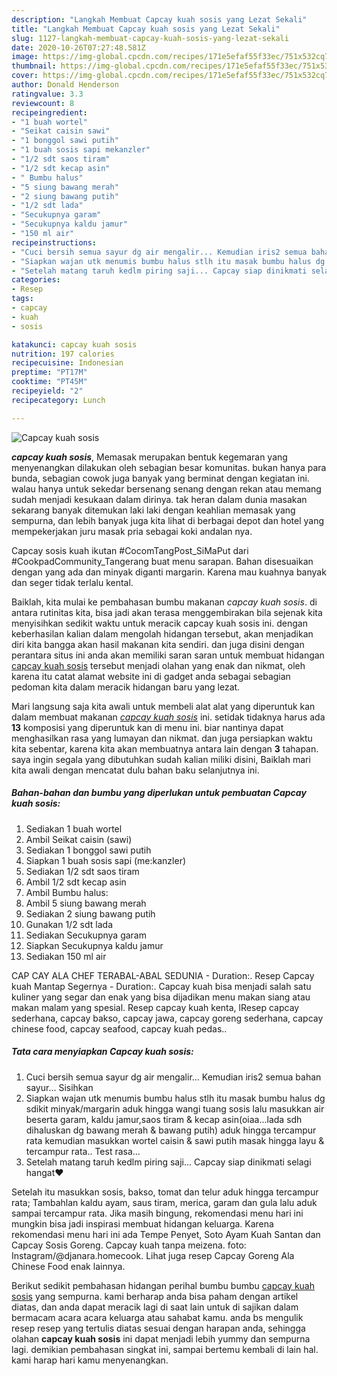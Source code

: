 ```yaml
---
description: "Langkah Membuat Capcay kuah sosis yang Lezat Sekali"
title: "Langkah Membuat Capcay kuah sosis yang Lezat Sekali"
slug: 1127-langkah-membuat-capcay-kuah-sosis-yang-lezat-sekali
date: 2020-10-26T07:27:48.581Z
image: https://img-global.cpcdn.com/recipes/171e5efaf55f33ec/751x532cq70/capcay-kuah-sosis-foto-resep-utama.jpg
thumbnail: https://img-global.cpcdn.com/recipes/171e5efaf55f33ec/751x532cq70/capcay-kuah-sosis-foto-resep-utama.jpg
cover: https://img-global.cpcdn.com/recipes/171e5efaf55f33ec/751x532cq70/capcay-kuah-sosis-foto-resep-utama.jpg
author: Donald Henderson
ratingvalue: 3.3
reviewcount: 8
recipeingredient:
- "1 buah wortel"
- "Seikat caisin sawi"
- "1 bonggol sawi putih"
- "1 buah sosis sapi mekanzler"
- "1/2 sdt saos tiram"
- "1/2 sdt kecap asin"
- " Bumbu halus"
- "5 siung bawang merah"
- "2 siung bawang putih"
- "1/2 sdt lada"
- "Secukupnya garam"
- "Secukupnya kaldu jamur"
- "150 ml air"
recipeinstructions:
- "Cuci bersih semua sayur dg air mengalir... Kemudian iris2 semua bahan sayur... Sisihkan"
- "Siapkan wajan utk menumis bumbu halus stlh itu masak bumbu halus dg sdikit minyak/margarin aduk hingga wangi tuang sosis lalu masukkan air beserta garam, kaldu jamur,saos tiram &amp; kecap asin(oiaa...lada sdh dihaluskan dg bawang merah &amp; bawang putih) aduk hingga tercampur rata kemudian masukkan wortel caisin &amp; sawi putih masak hingga layu &amp; tercampur rata.. Test rasa..."
- "Setelah matang taruh kedlm piring saji... Capcay siap dinikmati selagi hangat❤"
categories:
- Resep
tags:
- capcay
- kuah
- sosis

katakunci: capcay kuah sosis 
nutrition: 197 calories
recipecuisine: Indonesian
preptime: "PT17M"
cooktime: "PT45M"
recipeyield: "2"
recipecategory: Lunch

---
```



![Capcay kuah sosis](https://img-global.cpcdn.com/recipes/171e5efaf55f33ec/751x532cq70/capcay-kuah-sosis-foto-resep-utama.jpg)

<b><i>capcay kuah sosis</i></b>, Memasak merupakan bentuk kegemaran yang menyenangkan dilakukan oleh sebagian besar komunitas. bukan hanya para bunda, sebagian cowok juga banyak yang berminat dengan kegiatan ini. walau hanya untuk sekedar bersenang senang dengan rekan atau memang sudah menjadi kesukaan dalam dirinya. tak heran dalam dunia masakan sekarang banyak ditemukan laki laki dengan keahlian memasak yang sempurna, dan lebih banyak juga kita lihat di berbagai depot dan hotel yang mempekerjakan juru masak pria sebagai koki andalan nya.

Capcay sosis kuah ikutan #CocomTangPost_SiMaPut dari #CookpadCommunity_Tangerang buat menu sarapan. Bahan disesuaikan dengan yang ada dan minyak diganti margarin. Karena mau kuahnya banyak dan seger tidak terlalu kental.

Baiklah, kita mulai ke pembahasan bumbu makanan <i>capcay kuah sosis</i>. di antara rutinitas kita, bisa jadi akan terasa menggembirakan bila sejenak kita menyisihkan sedikit waktu untuk meracik capcay kuah sosis ini. dengan keberhasilan kalian dalam mengolah hidangan tersebut, akan menjadikan diri kita bangga akan hasil makanan kita sendiri. dan juga disini dengan perantara situs ini anda akan memiliki saran saran untuk membuat hidangan <u>capcay kuah sosis</u> tersebut menjadi olahan yang enak dan nikmat, oleh karena itu catat alamat website ini di gadget anda sebagai sebagian pedoman kita dalam meracik hidangan baru yang lezat.


Mari langsung saja kita awali untuk membeli alat alat yang diperuntuk kan dalam membuat makanan <u><i>capcay kuah sosis</i></u> ini. setidak tidaknya harus ada <b>13</b> komposisi yang diperuntuk kan di menu ini. biar nantinya dapat menghasilkan rasa yang lumayan dan nikmat. dan juga persiapkan waktu kita sebentar, karena kita akan membuatnya antara lain dengan <b>3</b> tahapan. saya ingin segala yang dibutuhkan sudah kalian miliki disini, Baiklah mari kita awali dengan mencatat dulu bahan baku selanjutnya ini.

<!--inarticleads1-->

##### Bahan-bahan dan bumbu yang diperlukan untuk pembuatan Capcay kuah sosis:

1. Sediakan 1 buah wortel
1. Ambil Seikat caisin (sawi)
1. Sediakan 1 bonggol sawi putih
1. Siapkan 1 buah sosis sapi (me:kanzler)
1. Sediakan 1/2 sdt saos tiram
1. Ambil 1/2 sdt kecap asin
1. Ambil  Bumbu halus:
1. Ambil 5 siung bawang merah
1. Sediakan 2 siung bawang putih
1. Gunakan 1/2 sdt lada
1. Sediakan Secukupnya garam
1. Siapkan Secukupnya kaldu jamur
1. Sediakan 150 ml air


CAP CAY ALA CHEF TERABAL-ABAL SEDUNIA - Duration:. Resep Capcay kuah Mantap Segernya - Duration:. Capcay kuah bisa menjadi salah satu kuliner yang segar dan enak yang bisa dijadikan menu makan siang atau makan malam yang spesial. Resep capcay kuah kenta, lResep capcay sederhana, capcay bakso, capcay jawa, capcay goreng sederhana, capcay chinese food, capcay seafood, capcay kuah pedas.. 

<!--inarticleads2-->

##### Tata cara menyiapkan Capcay kuah sosis:

1. Cuci bersih semua sayur dg air mengalir... Kemudian iris2 semua bahan sayur... Sisihkan
1. Siapkan wajan utk menumis bumbu halus stlh itu masak bumbu halus dg sdikit minyak/margarin aduk hingga wangi tuang sosis lalu masukkan air beserta garam, kaldu jamur,saos tiram &amp; kecap asin(oiaa...lada sdh dihaluskan dg bawang merah &amp; bawang putih) aduk hingga tercampur rata kemudian masukkan wortel caisin &amp; sawi putih masak hingga layu &amp; tercampur rata.. Test rasa...
1. Setelah matang taruh kedlm piring saji... Capcay siap dinikmati selagi hangat❤


Setelah itu masukkan sosis, bakso, tomat dan telur aduk hingga tercampur rata; Tambahlan kaldu ayam, saus tiram, merica, garam dan gula lalu aduk sampai tercampur rata. Jika masih bingung, rekomendasi menu hari ini mungkin bisa jadi inspirasi membuat hidangan keluarga. Karena rekomendasi menu hari ini ada Tempe Penyet, Soto Ayam Kuah Santan dan Capcay Sosis Goreng. Capcay kuah tanpa meizena. foto: Instagram/@djanara.homecook. Lihat juga resep Capcay Goreng Ala Chinese Food enak lainnya. 

Berikut sedikit pembahasan hidangan perihal bumbu bumbu <u>capcay kuah sosis</u> yang sempurna. kami berharap anda bisa paham dengan artikel diatas, dan anda dapat meracik lagi di saat lain untuk di sajikan dalam bermacam acara acara keluarga atau sahabat kamu. anda bs mengulik resep resep yang tertulis diatas sesuai dengan harapan anda, sehingga olahan <b>capcay kuah sosis</b> ini dapat menjadi lebih yummy dan sempurna lagi. demikian pembahasan singkat ini, sampai bertemu kembali di lain hal. kami harap hari kamu menyenangkan.

